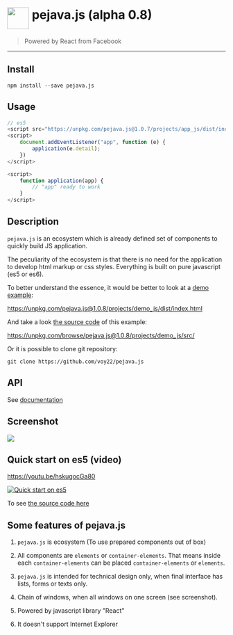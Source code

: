 <h1><img src="https://unpkg.com/pejava.js@1.0.8/media/images/pejava_logo.png" height="50px" style="vertical-align: top"/>
pejava.js (alpha 0.8)</h1>

> Powered by React from Facebook

---

## Install

`npm install --save pejava.js`

## Usage

```js
// es5
<script src="https://unpkg.com/pejava.js@1.0.7/projects/app_js/dist/index.js"></script>
<script>
    document.addEventListener("app", function (e) {
        application(e.detail);
    })
</script>

<script>
    function application(app) {
        // "app" ready to work
    }
</script>
```

## Description

`pejava.js` is an ecosystem which is already defined set 
of components to quickly build JS application.

The peculiarity of the ecosystem is that there is no need for the application to develop html markup or css styles.
Everything is built on pure javascript (es5 or es6).

To better understand the essence, it would be better to look at a
[demo example](https://unpkg.com/pejava.js@1.0.8/projects/demo_js/dist/index.html):

<a href="https://unpkg.com/pejava.js@1.0.8/projects/demo_js/dist/index.html">https://unpkg.com/pejava.js@1.0.8/projects/demo_js/dist/index.html</a>

And take a look [the source code](https://unpkg.com/browse/pejava.js@1.0.8/projects/demo_js/src/) of this example:

<a href="https://unpkg.com/browse/pejava.js@1.0.8/projects/demo_js/src/">https://unpkg.com/browse/pejava.js@1.0.8/projects/demo_js/src/</a>

Or it is possible to clone git repository:

```
git clone https://github.com/voy22/pejava.js
```
## API

See [documentation](https://unpkg.com/pejava.js@1.0.8/doc/index.html)

## Screenshot

<img src="https://unpkg.com/pejava.js@1.0.8/media/images/printscreen.gif" style="max-width: 500px"/>

## Quick start on es5 (video)

https://youtu.be/hskugocGa80

[![Quick start on es5](http://img.youtube.com/vi/hskugocGa80/0.jpg)](http://www.youtube.com/watch?v=hskugocGa80)

To see [the source code here](https://unpkg.com/browse/pejava.js@1.0.8/projects/getstart_js/index.html)

## Some features of pejava.js

1) `pejava.js` is ecosystem (To use prepared components out of box)

2) All components are `elements` or `container-elements`. That means inside each `container-elements` can be placed `container-elements` or `elements`.

3) `pejava.js` is intended for technical design only, when final interface has lists, forms or texts only.

4) Chain of windows, when all windows on one screen (see screenshot).

5) Powered by javascript library "React"

6) It doesn't support Internet Explorer
